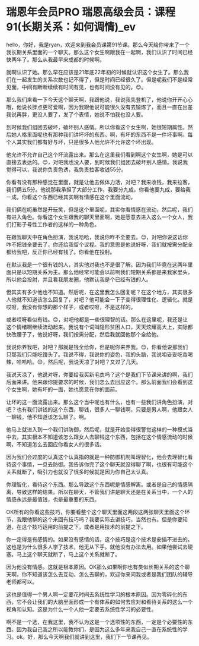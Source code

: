 # 瑞恩年会员PRO 瑞恩高级会员：课程91(长期关系：如何调情)_ev

hello，你好，我是ryan，欢迎来到我会员课第91节课。那么今天给你带来了一个我长期关系里面的一个聊天。那么这个女生啊跟我在一起啊，我们认识了时间已经快两年了。那么从我最早来成都的时候啊。

就啊认识了她。那么早在应该是21年底22年初的时候就认识这个女生了。那么我们在一起发生的关系次数也记不得了，但是时间已经很久了。但是呢我们不是经常见面，中间有断断续续有时间有见，也有时间没有见的。😊。

那么我们来看一下今天这个聊天啊，我跟他说，我说我先登机了，他说你开开心心哦，他说长胖点更可爱啊，因为我跟他说可能很久没有去锻炼了，而且一直在出差我说再胖，更没人要了，发了个表情，她说不怕我也没人要。

到时候我们组团去破坏，破坏别人感情。所以你看这个女生啊，她很短期属性。然后她人格里面呢也有那种我们讲坏坏的东西。啊，有坏的东西不是一件坏事啊。每个人其实我们都有好与坏，只是很多人他允许不允许这个坏出现。

他允许不允许自己这个坏流露出来。那么在这里我们看到啊这个女生啊，她是可以直接去表达的。😊，对吧我也没人要，到时候我们组团去破坏别人感情。我说我觉得可以，我说你负责色诱，我负责拉客收钱55分。

你看有没有那种感觉在里面，就是让他去做体力活，对吧？我来收钱，我来拉客，我们俩五5分。他说那我承担了大部分工作，我要分九成，你看他要九成，要给我一成。你看这个东西已经其实啊有情感在这个里面流动。

我们俩在呃虽然是开玩笑，但是这个里面呢，其实你看情感在流动，然后呢，我们有进入角色。你看这个女生跟我的聊天里面啊，她是愿意去进入这么一个女人，我们打影子号性工作者的这样的一种角色。

在跟我聊天中在角色扮演，我说哈哈，我说你咋不全要去。😊，对吧你说这话你咋不把钱全要去了，你还给我留个议程。我的意思是他说好呀，我们就按需分配全都给我吧，反正你已经有钱了。你看他在投射。

在默认我是一个很有钱的人，其实他对我也不是很了解。因为我们毕竟在这两年里面只是以短期关系为主。那么他经常可能会以前啊我们短期关系都是来我家里头，所以他会投射，并且看我朋友圈，他默认我是个已经有钱的人。

但其实有多少他也不知道。然后呢，在这里我怎么回复呢？在这个地方，其实很多人他就不知道该怎么回复了，对吧？他可能会一下子变得很理性化、逻辑化。就是哎呀，我没有你想的那个样子，或者哎呀，不是这样的。

或者哎呀看似有钱。😊，对吧他都是一些很理智的话。那么在这里呢，我还是让这个情绪啊继续流动起来。我说有个词叫隐形贫困人口，天天炫耀高大上，实际都快改腰子了，他说好呀，我们按需分配，然后我就回他那个全给他。

我说你养我吧，对吧？那就是钱全给你，但是呢你来养我。😊，你看他说那我们只那我们只能吃馒头了。我说不得，我说你的姿色，我的头脑，我说咱妥妥吃香喝辣，哈哈哈。😊，然后呢，我说天凉了对吧？又过了几天。

我说天凉了，他说对呀，你要给我买新毛衣吗？这个是我们下节课来讲的啊，我们后面来讲。他来跟你提要求的时候，我们怎么去回应这个。那么前面我们会看到这个女生啊，她有坏的一面，她也愿意在你的面前。

让坏的这一面流露出来。那么这个当中呢也有什么，也有一些我们讲角色扮演，对吧？也有我们讲钱的这个东西，聊钱，很多人一聊钱啊，只要是男人啊，他跟女人一聊钱，他不知道该怎么聊了。啊。

他马上就进入到一个我们讲防御，然后呢，就是开始变得很警觉这样的一种模式当中去，其实根本不知道该怎么跟女人去聊钱这个东西，包括在这个情感流动的时候啊，不知道怎么去回应你看女人的很多话。

因为我们会过度的认真这个认真指的就是一种防御机制叫理智化，他会去理智化看待这个事情，一旦去防御。我告诉你完了这个聊天就没得聊了啊，也很有可能这个关系就断了，吸引力也就没了很多时候就是因为你自己太认真。

你理智化，看待这个东西。那么导致这个东西呢是情感解离。或者是自己的情感隔离，导致这样的结果。所以在聊天，不管我们讲是聊天还是在关系当中，一个人的情感永远是最值钱，也是最重要的东西。

OK所有的你看这些技巧，你要看整个这个聊天里面这两段这两张聊天里面这个环节，我跟他聊的这个来回有技巧吗？我要实际去讲技巧，当然也有。但是你要知道，在这个技巧运用的前提之下，或者是用技术的前提之下。

你一定得是有感情的。如果没有感情的话，这个技巧是这个技术是安插不进去的。这也是为什么很多人学了技术，他无从下手。就他没有办法去用。如果他尝试去硬塞。马上这个聊天就断了，马上这个关系就断了。

因为他没有情感。这就是根本原因。OK那么如果啊你也有类似长期关系的这个聊天啊，你不知道该怎么去互动，怎么去聊的，欢迎你来问我或者是我们团队的辅导老师都可以。

这也是值得一个男人啊一定要花时间去系统性学习的根本原因。因为零碎化的东西，它不会让我们的大脑里面形成一个有体系的如何去应对和看待关系的这么一个视角和认知。这是为什么一个人他一定要去系统性学习的必要性。

啊不是一个选，在我这里，我不认为这是一个选项性的东西，一定是个必要性的东西。因为我自己我之所以能教你们，是因为这么多年来我自己一直在系统性的学习。ok。好，那么今天啊我们就讲到这里，我们下一节课再见。

